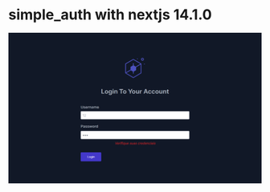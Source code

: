 ﻿# simple_auth with nextjs 14.1.0

![Login App](https://github.com/felipefl200/simple_auth/blob/main/public/localhost_3000_login.png)

